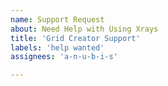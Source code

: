 ```yaml
---
name: Support Request
about: Need Help with Using Xrays
title: 'Grid Creator Support'
labels: 'help wanted'
assignees: 'a-n-u-b-i-s'

---
```

